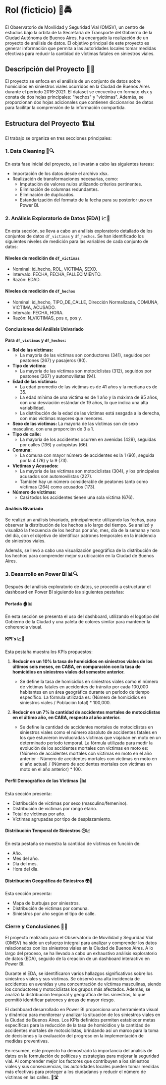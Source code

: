 # Rol (ficticio) 🚦🚔

El Observatorio de Movilidad y Seguridad Vial (OMSV), un centro de estudios bajo la órbita de la Secretaría de Transporte del Gobierno de la Ciudad Autónoma de Buenos Aires, ha encargado la realización de un proyecto de análisis de datos. El objetivo principal de este proyecto es generar información que permita a las autoridades locales tomar medidas efectivas para reducir la cantidad de víctimas fatales en siniestros viales.

## Descripción del Proyecto 📝🚗

El proyecto se enfoca en el análisis de un conjunto de datos sobre homicidios en siniestros viales ocurridos en la Ciudad de Buenos Aires durante el periodo 2016-2021. El dataset se encuentra en formato xlsx y consta de dos hojas principales: "hechos" y "víctimas". Además, se proporcionan dos hojas adicionales que contienen diccionarios de datos para facilitar la comprensión de la información compartida.

## Estructura del Proyecto 🏗️📊

El trabajo se organiza en tres secciones principales:

### 1. Data Cleaning 🧹🔍

En esta fase inicial del proyecto, se llevarán a cabo las siguientes tareas:

- Importación de los datos desde el archivo xlsx.
- Realización de transformaciones necesarias, como:
  - Imputación de valores nulos utilizando criterios pertinentes.
  - Eliminación de columnas redundantes.
  - Eliminación de duplicados.
  - Estandarización del formato de la fecha para su posterior uso en Power BI.

### 2. Análisis Exploratorio de Datos (EDA) 📈🔎

En esta sección, se lleva a cabo un análisis exploratorio detallado de los conjuntos de datos `df_victimas` y `df_hechos`. Se han identificado los siguientes niveles de medición para las variables de cada conjunto de datos:

#### Niveles de medición de `df_victimas`

- Nominal: id_hecho, ROL, VICTIMA, SEXO.
- Intervalo: FECHA, FECHA_FALLECIMIENTO.
- Razón: EDAD.

#### Niveles de medición de `df_hechos`

- Nominal: id_hecho, TIPO_DE_CALLE, Dirección Normalizada, COMUNA, VICTIMA, ACUSADO.
- Intervalo: FECHA, HORA.
- Razón: N_VICTIMAS, pos x, pos y.

#### Conclusiones del Análisis Univariado

**Para `df_victimas` y `df_hechos`:**

* **Rol de las víctimas:**
    * La mayoría de las víctimas son conductores (341), seguidos por peatones (267) y pasajeros (80).
* **Tipo de víctima:**
    * La mayoría de las víctimas son motociclistas (312), seguidos por peatones (267) y automovilistas (94).
* **Edad de las víctimas:**
    * La edad promedio de las víctimas es de 41 años y la mediana es de 35.
    * La edad mínima de una víctima es de 1 año y la máxima de 95 años, con una desviación estándar de 19 años, lo que indica una alta variabilidad.
    * La distribución de la edad de las víctimas está sesgada a la derecha, con más víctimas mayores que menores.
* **Sexo de las víctimas:** La mayoría de las víctimas son de sexo masculino, con una proporción de 3 a 1.
* **Tipo de calle:**
    * La mayoría de los accidentes ocurren en avenidas (429), seguidas por calles (136) y autopistas (66).
* **Comuna:**
    * La comuna con mayor número de accidentes es la 1 (90), seguida por la 4 (76) y la 9 (73).
* **Víctimas y Acusados:**
    * La mayoría de las víctimas son motociclistas (304), y los principales acusados son automovilistas (227).
    * También hay un número considerable de peatones tanto como víctimas (264) como acusados (173).
* **Número de víctimas:**
    * Casi todos los accidentes tienen una sola víctima (676).

#### Análisis Bivariado

Se realizó un análisis bivariado, principalmente utilizando las fechas, para observar la distribución de los hechos a lo largo del tiempo. Se analizó y visualizó la frecuencia de los hechos por año, mes, día de la semana y hora del día, con el objetivo de identificar patrones temporales en la incidencia de siniestros viales.

Además, se llevó a cabo una visualización geográfica de la distribución de los hechos para comprender mejor su ubicación en la Ciudad de Buenos Aires.



### 3. Desarrollo en Power BI 📊🔍

Después del análisis exploratorio de datos, se procedió a estructurar el dashboard en Power BI siguiendo las siguientes pestañas:

#### Portada 🏠📊

En esta sección se presenta el uso del dashboard, utilizando el logotipo del Gobierno de la Ciudad y una paleta de colores similar para mantener la coherencia visual.

#### KPI's 📈🎯

Esta pestaña muestra los KPIs propuestos:

1. **Reducir en un 10% la tasa de homicidios en siniestros viales de los últimos seis meses, en CABA, en comparación con la tasa de homicidios en siniestros viales del semestre anterior.**
   - Se define la tasa de homicidios en siniestros viales como el número de víctimas fatales en accidentes de tránsito por cada 100,000 habitantes en un área geográfica durante un período de tiempo específico. La fórmula utilizada es: (Número de homicidios en siniestros viales / Población total) * 100,000.

2. **Reducir en un 7% la cantidad de accidentes mortales de motociclistas en el último año, en CABA, respecto al año anterior.**
   - Se define la cantidad de accidentes mortales de motociclistas en siniestros viales como el número absoluto de accidentes fatales en los que estuvieron involucradas víctimas que viajaban en moto en un determinado período temporal. La fórmula utilizada para medir la evolución de los accidentes mortales con víctimas en moto es: (Número de accidentes mortales con víctimas en moto en el año anterior - Número de accidentes mortales con víctimas en moto en el año actual) / (Número de accidentes mortales con víctimas en moto en el año anterior) * 100.

#### Perfil Demográfico de las Víctimas 👤📊

Esta sección presenta:

- Distribución de víctimas por sexo (masculino/femenino).
- Distribución de víctimas por rango etario.
- Total de víctimas por año.
- Víctimas agrupadas por tipo de desplazamiento.

#### Distribución Temporal de Siniestros 🕒📈

En esta pestaña se muestra la cantidad de víctimas en función de:

- Año.
- Mes del año.
- Día del mes.
- Hora del día.

#### Distribución Geográfica de Siniestros 🌍🚨

Esta sección presenta:

- Mapa de burbujas por siniestros.
- Distribución de víctimas por comuna.
- Siniestros por año según el tipo de calle.

### Cierre y Conclusiones 🏁📝

El proyecto realizado para el Observatorio de Movilidad y Seguridad Vial (OMSV) ha sido un esfuerzo integral para analizar y comprender los datos relacionados con los siniestros viales en la Ciudad de Buenos Aires. A lo largo del proceso, se ha llevado a cabo un exhaustivo análisis exploratorio de datos (EDA), seguido de la creación de un dashboard interactivo en Power BI.

Durante el EDA, se identificaron varios hallazgos significativos sobre los siniestros viales y sus víctimas. Se observó una alta incidencia de accidentes en avenidas y una concentración de víctimas masculinas, siendo los conductores y motociclistas los grupos más afectados. Además, se analizó la distribución temporal y geográfica de los siniestros, lo que permitió identificar patrones y áreas de mayor riesgo.

El dashboard desarrollado en Power BI proporciona una herramienta visual y dinámica para monitorear y analizar la situación de los siniestros viales en la Ciudad de Buenos Aires. Los KPIs definidos permiten establecer metas específicas para la reducción de la tasa de homicidios y la cantidad de accidentes mortales de motociclistas, brindando así un marco para la toma de decisiones y la evaluación del progreso en la implementación de medidas preventivas.

En resumen, este proyecto ha demostrado la importancia del análisis de datos en la formulación de políticas y estrategias para mejorar la seguridad vial. Al comprender mejor los factores que contribuyen a los siniestros viales y sus consecuencias, las autoridades locales pueden tomar medidas más efectivas para proteger a los ciudadanos y reducir el número de víctimas en las calles. 🚗🛣️
